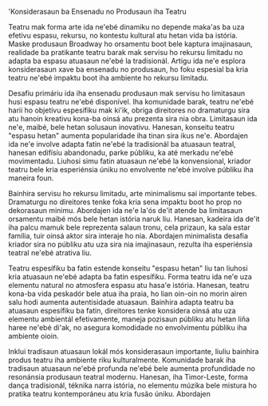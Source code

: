 'Konsiderasaun ba Ensenadu no Produsaun iha Teatru

Teatru mak forma arte ida ne'ebé dinamiku no depende maka'as ba uza efetivu espasu, rekursu, no kontestu kultural atu hetan vida ba istória. Maske produsaun Broadway ho orsamentu boot bele kaptura imajinasaun, realidade ba pratikante teatru barak mak servisu ho rekursu limitadu no adapta ba espasu atuasaun ne'ebé la tradisionál. Artigu ida ne'e esplora konsiderasaun xave ba ensenadu no produsaun, ho foku espesial ba kria teatru ne'ebé impaktu boot iha ambiente ho rekursu limitadu.

Desafiu primáriu ida iha ensenadu produsaun mak servisu ho limitasaun husi espasu teatru ne'ebé disponível. Iha komunidade barak, teatru ne'ebé harii ho objetivu espesífiku mak ki'ik, obriga direitores no dramaturgu sira atu hanoin kreativu kona-ba oinsá atu prezenta sira nia obra. Limitasaun ida ne'e, maibé, bele hetan solusaun inovativu. Hanesan, konseitu teatru "espasu hetan" aumenta popularidade iha tinan sira ikus ne'e. Abordajen ida ne'e involve adapta fatin ne'ebé la tradisionál ba atuasaun teatral, hanesan edifísiu abandonadu, parke públiku, ka até merkadu ne'ebé movimentadu. Liuhosi simu fatin atuasaun ne'ebé la konvensional, kriador teatru bele kria esperiénsia úniku no envolvente ne'ebé involve públiku iha maneira foun.

Bainhira servisu ho rekursu limitadu, arte minimalismu sai importante tebes. Dramaturgu no direitores tenke foka kria sena impaktu boot ho prop no dekorasaun minimu. Abordajen ida ne'e la'ós de'it atende ba limitasaun orsamentu maibé mós bele hetan istória naruk liu. Hanesan, kadeira ida de'it iha palcu mamuk bele reprezenta salaun tronu, cela prizaun, ka sala estar família, tuir oinsá aktor sira interaje ho nia. Abordajen minimalista desafia kriador sira no públiku atu uza sira nia imajinasaun, rezulta iha esperiénsia teatral ne'ebé atrativa liu.

Teatru espesífiku ba fatin estende konseitu "espasu hetan" liu tan liuhosi kria atuasaun ne'ebé adapta ba fatin espesífiku. Forma teatru ida ne'e uza elementu natural no atmosfera espasu atu hasa'e istória. Hanesan, teatru kona-ba vida peskadór bele atua iha praia, ho lian oin-oin no morin airen salu hodi aumenta autentisidade atuasaun. Bainhira adapta teatru ba atuasaun espesífiku ba fatin, direitores tenke konsidera oinsá atu uza elementu ambientál efetivamente, maneja pozisaun públiku atu hetan liña haree ne'ebé di'ak, no asegura komodidade no envolvimentu públiku iha ambiente oioin.

Inklui tradisaun atuasaun lokál mós konsiderasaun importante, liuliu bainhira produs teatru iha ambiente riku kulturalmente. Komunidade barak iha tradisaun atuasaun ne'ebé profunda ne'ebé bele aumenta profundidade no resonánsia produsaun teatral modernu. Hanesan, iha Timor-Leste, forma dança tradisionál, téknika narra istória, no elementu múzika bele mistura ho pratika teatru kontemporáneu atu kria fusão úniku. Abordajen